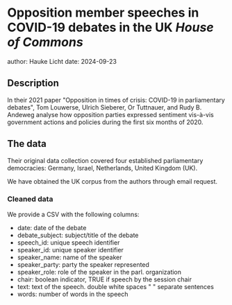 # Opposition member speeches in COVID-19 debates in the UK *House of Commons*

author: Hauke Licht
date: 2024-09-23

## Description

In their 2021  paper "Opposition in times of crisis: COVID-19 in parliamentary debates", Tom Louwerse, Ulrich Sieberer, Or Tuttnauer, and Rudy B. Andeweg analyse how opposition parties expressed sentiment vis-à-vis government actions and policies during the first six months of 2020. 

## The data

Their original data collection covered four established parliamentary democracies: Germany, Israel, Netherlands, United Kingdom (UK).

We have obtained the UK corpus from the authors through email request.

### Cleaned data

We provide a CSV with the following columns:

- date: date of the debate
- debate_subject: subject/title of the debate
- speech_id: unique speech identifier
- speaker_id: unique speaker identifier
- speaker_name: name of the speaker
- speaker_party: party the speaker represented
- speaker_role: role of the speaker in the parl. organization
- chair: boolean indicator, TRUE if speech by the session chair 
- text: text of the speech. double white spaces "  " separate sentences
- words: number of words in the speech

